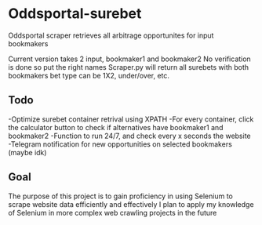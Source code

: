 # Oddsportal-surebet
Oddsportal scraper retrieves all arbitrage opportunites for input bookmakers

Current version takes 2 input, bookmaker1 and bookmaker2
No verification is done so put the right names
Scraper.py will return all surebets with both bookmakers
bet type can be 1X2, under/over, etc.

## Todo
  -Optimize surebet container retrival using XPATH
  -For every container, click the calculator button to check if alternatives have bookmaker1 and bookmaker2
  -Function to run 24/7, and check every x seconds the website
  -Telegram notification for new opportunities on selected bookmakers (maybe idk)

## Goal
The purpose of this project is to gain proficiency in using Selenium to scrape website data efficiently and effectively
I plan to apply my knowledge of Selenium in more complex web crawling projects in the future

